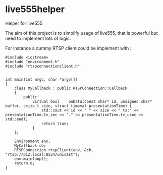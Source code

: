 # live555helper
Helper for live555

The aim of this project is to simplify usage of live555, that is powerful but need to implement lots of logic.

For instance a dummy RTSP client could be implement with :

	#include <iostream>
	#include "environment.h"
	#include "rtspconnectionclient.h"


	int main(int argc, char *argv[])
	{
		class MyCallback : public RTSPConnection::Callback
		{
			public:
				virtual bool    onData(const char* id, unsigned char* buffer, ssize_t size, struct timeval presentationTime) {
					std::cout << id << " " << size << " ts:" << presentationTime.tv_sec << "." << presentationTime.tv_usec << std::endl;
					return true;
				}
		};

		Environment env;
		MyCallback cb;
		RTSPConnection rtspClient(env, &cb, "rtsp://pi2.local:8554/unicast");
		env.mainloop();
		return 0;
	}
	

